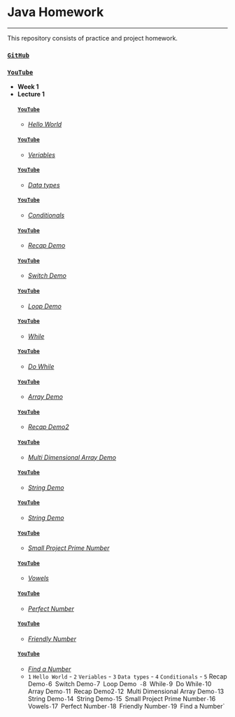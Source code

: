# Java Homework
---
This repository consists of practice and project homework.

### [`GitHub`](https://github.com/huseyinidin/KodlamaioHomeWork)
### [`YouTube`](https://www.youtube.com/watch?v=a8Fe2qbnYDM&list=PLqG356ExoxZUGwbqoJEKSMnaxVJe4Uvf8&index=3)
 - **Week 1**
 - **Lecture 1**
	#### [`YouTube`](https://www.youtube.com/watch?v=dtP6yK50xIs&list=PLqG356ExoxZUGwbqoJEKSMnaxVJe4Uvf8&index=6)
	 - [*Hello World*](https://github.com/huseyinidin/KodlamaioHomeWork/tree/main/week1/helloWorld/src/helloWorld)
	#### [`YouTube`](https://www.youtube.com/watch?v=LZqATw5PK2o&list=PLqG356ExoxZUGwbqoJEKSMnaxVJe4Uvf8&index=7)
	 - [*Veriables*](https://github.com/huseyinidin/KodlamaioHomeWork/tree/main/week1/veriables/src/veriables)
	#### [`YouTube`](https://www.youtube.com/watch?v=McySkAILr6s&list=PLqG356ExoxZUGwbqoJEKSMnaxVJe4Uvf8&index=8)
	 - [*Data types*](https://github.com/huseyinidin/KodlamaioHomeWork/tree/main/week1/datatypes/src/datatypes)
	#### [`YouTube`](https://www.youtube.com/watch?v=jqRfNzwCsF8&list=PLqG356ExoxZUGwbqoJEKSMnaxVJe4Uvf8&index=9)
	 - [*Conditionals*](https://github.com/huseyinidin/KodlamaioHomeWork/tree/main/week1/conditionals/src/conditionals)
	#### [`YouTube`](https://www.youtube.com/watch?v=Un3eBVe8lFY&list=PLqG356ExoxZUGwbqoJEKSMnaxVJe4Uvf8&index=10)
	 - [*Recap Demo*](https://github.com/huseyinidin/KodlamaioHomeWork/tree/main/week1/reCapDemo1/src/reCapDemo1)
	#### [`YouTube`](https://www.youtube.com/watch?v=eoWiaZ2lFgw&list=PLqG356ExoxZUGwbqoJEKSMnaxVJe4Uvf8&index=11)
	 - [*Switch Demo*](https://github.com/huseyinidin/KodlamaioHomeWork/tree/main/week1/switchDemo/src/switchDemo)
	#### [`YouTube`](https://www.youtube.com/watch?v=oXnUG0e8fVk&list=PLqG356ExoxZUGwbqoJEKSMnaxVJe4Uvf8&index=12)
	 - [*Loop Demo*](https://github.com/huseyinidin/KodlamaioHomeWork/tree/main/week1/loopDemo/src/loopDemo)
	#### [`YouTube`](https://www.youtube.com/watch?v=_2jRJPFaVN0&list=PLqG356ExoxZUGwbqoJEKSMnaxVJe4Uvf8&index=13)
	 - [*While*](https://github.com/huseyinidin/KodlamaioHomeWork/tree/main/week1/loopDemo/src/loopDemo)
	#### [`YouTube`](https://www.youtube.com/watch?v=mtjAXipAo20&list=PLqG356ExoxZUGwbqoJEKSMnaxVJe4Uvf8&index=14)
	 - [*Do While*](https://github.com/huseyinidin/KodlamaioHomeWork/tree/main/week1/loopDemo/src/loopDemo)
	#### [`YouTube`](https://www.youtube.com/watch?v=AvtshUX9gHE&list=PLqG356ExoxZUGwbqoJEKSMnaxVJe4Uvf8&index=15)
	 - [*Array Demo*](https://github.com/huseyinidin/KodlamaioHomeWork/tree/main/week1/arraysDemo/src/arraysDemo)
	#### [`YouTube`](https://www.youtube.com/watch?v=83_X17EZ4XI&list=PLqG356ExoxZUGwbqoJEKSMnaxVJe4Uvf8&index=16)
	 - [*Recap Demo2*](https://github.com/huseyinidin/KodlamaioHomeWork/tree/main/week1/reCapDemo2/src/reCapDemo2)
	#### [`YouTube`](https://github.com/huseyinidin/KodlamaioHomeWork/tree/main/week1/multiDimensionalArrayDemo/src/multiDimensionalArrayDemo)
	 - [*Multi Dimensional Array Demo*](https://github.com/huseyinidin/KodlamaioHomeWork/tree/main/week1/switchDemo/src/switchDemo)
	#### [`YouTube`](https://www.youtube.com/watch?v=_H8PoxHQibE&list=PLqG356ExoxZUGwbqoJEKSMnaxVJe4Uvf8&index=18)
	 - [*String Demo*](https://github.com/huseyinidin/KodlamaioHomeWork/tree/main/week1/stringDemo/src/stringDemo)
	#### [`YouTube`](https://www.youtube.com/watch?v=4ODOWQ1tZgM&list=PLqG356ExoxZUGwbqoJEKSMnaxVJe4Uvf8&index=19)
	 - [*String Demo*](https://github.com/huseyinidin/KodlamaioHomeWork/tree/main/week1/stringDemo/src/stringDemo)
	#### [`YouTube`](https://www.youtube.com/watch?v=3uU8WaTssVg&list=PLqG356ExoxZUGwbqoJEKSMnaxVJe4Uvf8&index=20)
	 - [*Small Project Prime Number*](https://github.com/huseyinidin/KodlamaioHomeWork/tree/main/week1/smallProjectPrimeNumber/src/smallProjectPrimeNumber)
	#### [`YouTube`](https://www.youtube.com/watch?v=urX1HV8MT7g&list=PLqG356ExoxZUGwbqoJEKSMnaxVJe4Uvf8&index=21)
	 - [*Vowels*](https://github.com/huseyinidin/KodlamaioHomeWork/tree/main/week1/vowels/src/vowels)
	#### [`YouTube`](https://www.youtube.com/watch?v=G1Vy3AYUg5Y&list=PLqG356ExoxZUGwbqoJEKSMnaxVJe4Uvf8&index=22)
	 - [*Perfect Number*](https://github.com/huseyinidin/KodlamaioHomeWork/tree/main/week1/loopDemo/src/loopDemo)
	#### [`YouTube`](https://www.youtube.com/watch?v=35wQMuT-2Z0&list=PLqG356ExoxZUGwbqoJEKSMnaxVJe4Uvf8&index=23)
	 - [*Friendly Number*](https://github.com/huseyinidin/KodlamaioHomeWork/tree/main/week1/loopDemo/src/loopDemo)
	#### [`YouTube`](https://www.youtube.com/watch?v=MaJXZn3CqVA&list=PLqG356ExoxZUGwbqoJEKSMnaxVJe4Uvf8&index=24)
	 - [*Find a Number*](https://github.com/huseyinidin/KodlamaioHomeWork/tree/main/week1/loopDemo/src/loopDemo)
	 - `1` `Hello World` - `2` `Veriables` - `3` `Data types` - `4` `Conditionals` - `5` Recap Demo` - `6` `Switch Demo` - `7` `Loop Demo`  - `8` `While` - `9` `Do While` - `10` `Array Demo` - `11` `Recap Demo2` - `12` `Multi Dimensional Array Demo` - `13` `String Demo` - `14` `String Demo` - `15` `Small Project Prime Number` - `16` `Vowels` - `17` `Perfect Number` - `18` `Friendly Number` - `19` `Find a Number`
	 